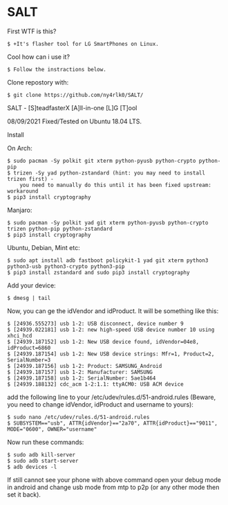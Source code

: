 # SALT

First WTF is this? 

    $ +It's flasher tool for LG SmartPhones on Linux.

Cool how can i use it?

    $ Follow the instractions below.

Clone repostory with:

    $ git clone https://github.com/ny4rlk0/SALT/

SALT - [S]teadfasterX [A]ll-in-one [L]G [T]ool

08/09/2021
Fixed/Tested on Ubuntu 18.04 LTS.

Install

On Arch: 
          
    $ sudo pacman -Sy polkit git xterm python-pyusb python-crypto python-pip
    $ trizen -Sy yad python-zstandard (hint: you may need to install trizen first) - 
		you need to manually do this until it has been fixed upstream: workaround
    $ pip3 install cryptography
Manjaro:

    $ sudo pacman -Sy polkit yad git xterm python-pyusb python-crypto trizen python-pip python-zstandard
    $ pip3 install cryptography
Ubuntu, Debian, Mint etc:

    $ sudo apt install adb fastboot policykit-1 yad git xterm python3 python3-usb python3-crypto python3-pip
    $ pip3 install zstandard and sudo pip3 install cryptography
    
Add your device:

    $ dmesg | tail

Now, you can ge the idVendor and idProduct. It will be something like this:

    $ [24936.555273] usb 1-2: USB disconnect, device number 9
    $ [24939.022181] usb 1-2: new high-speed USB device number 10 using xhci_hcd
    $ [24939.187152] usb 1-2: New USB device found, idVendor=04e8, idProduct=6860
    $ [24939.187154] usb 1-2: New USB device strings: Mfr=1, Product=2, SerialNumber=3
    $ [24939.187156] usb 1-2: Product: SAMSUNG_Android
    $ [24939.187157] usb 1-2: Manufacturer: SAMSUNG
    $ [24939.187158] usb 1-2: SerialNumber: 5ae1b464
    $ [24939.188132] cdc_acm 1-2:1.1: ttyACM0: USB ACM device

add the following line to your /etc/udev/rules.d/51-android.rules (Beware, you need to change idVendor, idProduct and username to yours):

    $ sudo nano /etc/udev/rules.d/51-android.rules
    $ SUBSYSTEM=="usb", ATTR{idVendor}=="2a70", ATTR{idProduct}=="9011", MODE="0600", OWNER="username"
    
Now run these commands:

    $ sudo adb kill-server
    $ sudo adb start-server
    $ adb devices -l
    
If still cannot see your phone with above command open your debug mode in android and change usb mode from mtp to p2p (or any other mode then set it back).
